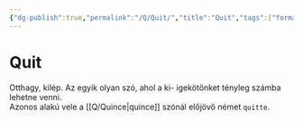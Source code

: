 ```yaml
---
{"dg-publish":true,"permalink":"/Q/Quit/","title":"Quit","tags":["formatted🟢"],"created":"2023-10-19T03:07","updated":"2023-10-19T03:08"}
---
```



# Quit

Otthagy, kilép. Az egyik olyan szó, ahol a ki- igekötőnket tényleg számba lehetne venni.  
Azonos alakú vele a [[Q/Quince\|quince]] szónál előjövő német `quitte`.  